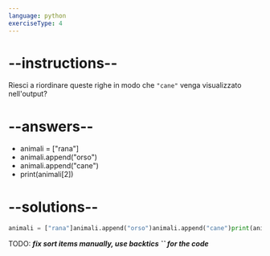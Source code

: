 ```yaml
---
language: python
exerciseType: 4
---
```


# --instructions--

Riesci a riordinare queste righe in modo che `"cane"` venga visualizzato nell'output?

# --answers--

- animali = ["rana"]
- animali.append("orso")
- animali.append("cane")
- print(animali[2])

# --solutions--

```python
animali = ["rana"]animali.append("orso")animali.append("cane")print(animali[2])
```

TODO: ___fix sort items manually, use backtics `` for the code___
